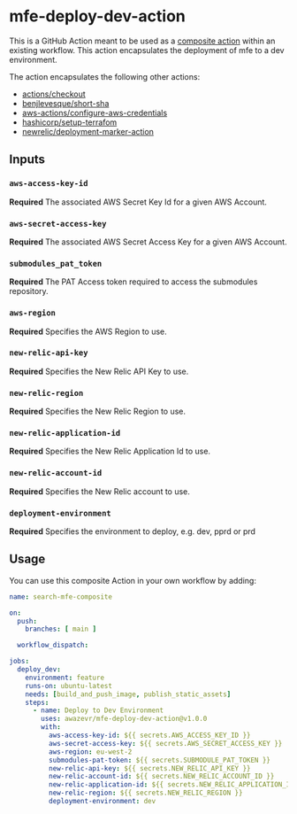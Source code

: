 # mfe-deploy-dev-action
This is a GitHub Action meant to be used as a [composite action](https://docs.github.com/en/actions/creating-actions/creating-a-composite-action) within an existing workflow. This action encapsulates the deployment of mfe to a dev environment. 

The action encapsulates the following other actions:

- [actions/checkout](https://github.com/actions/checkout)
- [benjlevesque/short-sha](https://github.com/benjlevesque/short-sha)
- [aws-actions/configure-aws-credentials](https://github.com/aws-actions/configure-aws-credentials)
- [hashicorp/setup-terrafom](https://github.com/hashicorp/setup-terraform)
- [newrelic/deployment-marker-action](https://github.com/newrelic/deployment-marker-action)



## Inputs

### `aws-access-key-id`

**Required** The associated AWS Secret Key Id for a given AWS Account.

### `aws-secret-access-key`

**Required** The associated AWS Secret Access Key for a given AWS Account. 

### `submodules_pat_token`

**Required** The PAT Access token required to access the submodules repository.

### `aws-region`

**Required** Specifies the AWS Region to use.

### `new-relic-api-key`

**Required** Specifies the New Relic API Key to use.

### `new-relic-region`

**Required** Specifies the New Relic Region to use.

### `new-relic-application-id`

**Required** Specifies the New Relic Application Id to use.

### `new-relic-account-id`

**Required** Specifies the New Relic account to use.

### `deployment-environment`

**Required** Specifies the environment to deploy, e.g. dev, pprd or prd




## Usage
You can use this composite Action in your own workflow by adding:

```yml
name: search-mfe-composite

on:
  push:
    branches: [ main ]

  workflow_dispatch:

jobs:
  deploy_dev:
    environment: feature
    runs-on: ubuntu-latest
    needs: [build_and_push_image, publish_static_assets]
    steps:
      - name: Deploy to Dev Environment
        uses: awazevr/mfe-deploy-dev-action@v1.0.0
        with:
          aws-access-key-id: ${{ secrets.AWS_ACCESS_KEY_ID }}
          aws-secret-access-key: ${{ secrets.AWS_SECRET_ACCESS_KEY }}
          aws-region: eu-west-2
          submodules-pat-token: ${{ secrets.SUBMODULE_PAT_TOKEN }}
          new-relic-api-key: ${{ secrets.NEW_RELIC_API_KEY }}
          new-relic-account-id: ${{ secrets.NEW_RELIC_ACCOUNT_ID }}
          new-relic-application-id: ${{ secrets.NEW_RELIC_APPLICATION_ID }}
          new-relic-region: ${{ secrets.NEW_RELIC_REGION }}
          deployment-environment: dev




```

